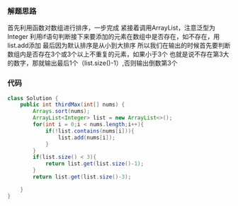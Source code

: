 ### 解题思路
首先利用函数对数组进行排序，一步完成
紧接着调用ArrayList，注意泛型为Integer
利用if语句判断接下来要添加的元素在数组中是否存在，如不存在，用list.add添加
最后因为默认排序是从小到大排序
所以我们在输出的时候首先要判断数组内是否存在3个或3个以上不重复的元素，如果小于3个
也就是说不存在第3大的数字，那就输出最后1个（list.size()-1）,否则输出倒数第3个

### 代码

```java
class Solution {
    public int thirdMax(int[] nums) {
        Arrays.sort(nums);
        ArrayList<Integer> list = new ArrayList<>();
        for(int i = 0;i < nums.length;i++){
            if(!list.contains(nums[i])){
                list.add(nums[i]);
            }
        }
        if(list.size() < 3){
            return list.get(list.size()-1);
        }
        return list.get(list.size()-3);

    }
}
```